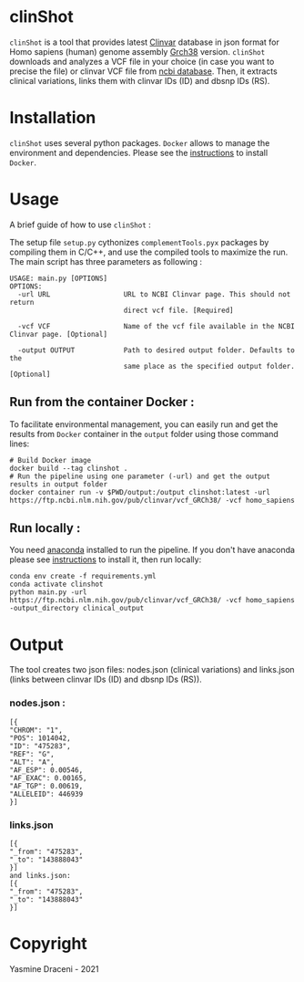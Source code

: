 # clinShot

`clinShot` is a tool that provides latest [Clinvar](https://www.ncbi.nlm.nih.gov/clinvar/) database in json format for Homo sapiens (human) genome assembly [Grch38](https://www.ncbi.nlm.nih.gov/assembly/GCF_000001405.26/) version. 
`clinShot` downloads and analyzes a VCF file in your choice (in case you want to precise the file) or clinvar VCF file from [ncbi database](https://ftp.ncbi.nlm.nih.gov/pub/clinvar/vcf_GRCh38/). Then, it extracts clinical variations, links them with clinvar IDs (ID) and dbsnp IDs (RS).

# Installation

`clinShot` uses several python packages. `Docker` allows to manage the environment and dependencies. Please see the [instructions](https://docs.docker.com/engine/install/ubuntu/) to install `Docker`.

# Usage 

A brief guide of how to use `clinShot` :

The setup file `setup.py` cythonizes `complementTools.pyx` packages by compiling them in C/C++, and use the compiled tools to maximize the run. The main script has three parameters as following :

```
USAGE: main.py [OPTIONS]
OPTIONS:
  -url URL                  URL to NCBI Clinvar page. This should not return
                            direct vcf file. [Required] 
                            
  -vcf VCF                  Name of the vcf file available in the NCBI Clinvar page. [Optional]
  
  -output OUTPUT            Path to desired output folder. Defaults to the
                            same place as the specified output folder. [Optional]

```

## Run from the container Docker : 
To facilitate environmental management, you can easily run and get the results from `Docker` container in the `output` folder using those command lines:

```
# Build Docker image
docker build --tag clinshot .
# Run the pipeline using one parameter (-url) and get the output results in output folder
docker container run -v $PWD/output:/output clinshot:latest -url https://ftp.ncbi.nlm.nih.gov/pub/clinvar/vcf_GRCh38/ -vcf homo_sapiens
```

## Run locally :
You need [anaconda](https://www.anaconda.com/) installed to run the pipeline. If you don't have anaconda please see [instructions](https://docs.anaconda.com/anaconda/install/) to install it, then run locally:

```
conda env create -f requirements.yml
conda activate clinshot
python main.py -url https://ftp.ncbi.nlm.nih.gov/pub/clinvar/vcf_GRCh38/ -vcf homo_sapiens -output_directory clinical_output
```

# Output

The tool creates two json files: nodes.json (clinical variations) and links.json (links between clinvar IDs (ID) and dbsnp IDs (RS)).

### nodes.json :
```
[{
"CHROM": "1",
"POS": 1014042,
"ID": "475283",
"REF": "G",
"ALT": "A",
"AF_ESP": 0.00546,
"AF_EXAC": 0.00165,
"AF_TGP": 0.00619,
"ALLELEID": 446939
}]
```
### links.json
```
[{
"_from": "475283",
"_to": "143888043"
}]
and links.json:
[{
"_from": "475283",
"_to": "143888043"
}]
```

# Copyright
Yasmine Draceni - 2021
